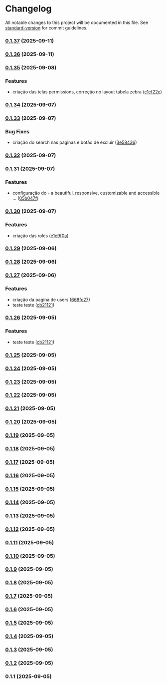 # Changelog

All notable changes to this project will be documented in this file. See [standard-version](https://github.com/conventional-changelog/standard-version) for commit guidelines.

### [0.1.37](https://github.com/paulorogeriopb/template-admin-reactjs/compare/v0.1.36...v0.1.37) (2025-09-11)

### [0.1.36](https://github.com/paulorogeriopb/template-admin-reactjs/compare/v0.1.35...v0.1.36) (2025-09-11)

### [0.1.35](https://github.com/paulorogeriopb/template-admin-reactjs/compare/v0.1.34...v0.1.35) (2025-09-08)


### Features

* criação das telas permissions, correção no layout tabela zebra ([c1cf22e](https://github.com/paulorogeriopb/template-admin-reactjs/commit/c1cf22eeea0d3399c2a03f6255cbb0404ebe1a6e))

### [0.1.34](https://github.com/paulorogeriopb/template-admin-reactjs/compare/v0.1.33...v0.1.34) (2025-09-07)

### [0.1.33](https://github.com/paulorogeriopb/template-admin-reactjs/compare/v0.1.32...v0.1.33) (2025-09-07)


### Bug Fixes

* criação do search nas paginas e botão de excluir ([3e58436](https://github.com/paulorogeriopb/template-admin-reactjs/commit/3e584367fd6ae306c15f179ac9d3731426927a37))

### [0.1.32](https://github.com/paulorogeriopb/template-admin-reactjs/compare/v0.1.31...v0.1.32) (2025-09-07)

### [0.1.31](https://github.com/paulorogeriopb/template-admin-reactjs/compare/v0.1.30...v0.1.31) (2025-09-07)


### Features

* configuração do  - a beautiful, responsive, customizable and accessible ... ([05b047f](https://github.com/paulorogeriopb/template-admin-reactjs/commit/05b047fb0b4c2d630448f9812780f189f202be24))

### [0.1.30](https://github.com/paulorogeriopb/template-admin-reactjs/compare/v0.1.29...v0.1.30) (2025-09-07)


### Features

* criação das roles ([e1e9f0a](https://github.com/paulorogeriopb/template-admin-reactjs/commit/e1e9f0a50400dbca68c4ea865c9e833be59db0f8))

### [0.1.29](https://github.com/paulorogeriopb/template-admin-reactjs/compare/v0.1.28...v0.1.29) (2025-09-06)

### [0.1.28](https://github.com/paulorogeriopb/template-admin-reactjs/compare/v0.1.27...v0.1.28) (2025-09-06)

### [0.1.27](https://github.com/paulorogeriopb/template-admin-reactjs/compare/v0.1.1...v0.1.27) (2025-09-06)


### Features

* criação da pagina de users ([668fc27](https://github.com/paulorogeriopb/template-admin-reactjs/commit/668fc270d035c73c4888d90952d1bba373cc4842))
* teste teste ([cb21121](https://github.com/paulorogeriopb/template-admin-reactjs/commit/cb211215a2494693adc6ef568a0ec082e262b086))

### [0.1.26](https://github.com/paulorogeriopb/template-admin-reactjs/compare/v0.1.25...v0.1.26) (2025-09-05)


### Features

* teste teste ([cb21121](https://github.com/paulorogeriopb/template-admin-reactjs/commit/cb211215a2494693adc6ef568a0ec082e262b086))

### [0.1.25](https://github.com/paulorogeriopb/template-admin-reactjs/compare/v0.1.24...v0.1.25) (2025-09-05)

### [0.1.24](https://github.com/paulorogeriopb/template-admin-reactjs/compare/v0.1.23...v0.1.24) (2025-09-05)

### [0.1.23](https://github.com/paulorogeriopb/template-admin-reactjs/compare/v0.1.22...v0.1.23) (2025-09-05)

### [0.1.22](https://github.com/paulorogeriopb/template-admin-reactjs/compare/v0.1.21...v0.1.22) (2025-09-05)

### [0.1.21](https://github.com/paulorogeriopb/template-admin-reactjs/compare/v0.1.20...v0.1.21) (2025-09-05)

### [0.1.20](https://github.com/paulorogeriopb/template-admin-reactjs/compare/v0.1.19...v0.1.20) (2025-09-05)

### [0.1.19](https://github.com/paulorogeriopb/template-admin-reactjs/compare/v0.1.18...v0.1.19) (2025-09-05)

### [0.1.18](https://github.com/paulorogeriopb/template-admin-reactjs/compare/v0.1.17...v0.1.18) (2025-09-05)

### [0.1.17](https://github.com/paulorogeriopb/template-admin-reactjs/compare/v0.1.16...v0.1.17) (2025-09-05)

### [0.1.16](https://github.com/paulorogeriopb/template-admin-reactjs/compare/v0.1.14...v0.1.16) (2025-09-05)

### [0.1.15](https://github.com/paulorogeriopb/template-admin-reactjs/compare/v0.1.14...v0.1.15) (2025-09-05)

### [0.1.14](https://github.com/paulorogeriopb/template-admin-reactjs/compare/v0.1.11...v0.1.14) (2025-09-05)

### [0.1.13](https://github.com/paulorogeriopb/template-admin-reactjs/compare/v0.1.11...v0.1.13) (2025-09-05)

### [0.1.12](https://github.com/paulorogeriopb/template-admin-reactjs/compare/v0.1.11...v0.1.12) (2025-09-05)

### [0.1.11](https://github.com/paulorogeriopb/template-admin-reactjs/compare/v0.1.10...v0.1.11) (2025-09-05)

### [0.1.10](https://github.com/paulorogeriopb/template-admin-reactjs/compare/v0.1.9...v0.1.10) (2025-09-05)

### [0.1.9](https://github.com/paulorogeriopb/template-admin-reactjs/compare/v0.1.8...v0.1.9) (2025-09-05)

### [0.1.8](https://github.com/paulorogeriopb/template-admin-reactjs/compare/v0.1.7...v0.1.8) (2025-09-05)

### [0.1.7](https://github.com/paulorogeriopb/template-admin-reactjs/compare/v0.1.6...v0.1.7) (2025-09-05)

### [0.1.6](https://github.com/paulorogeriopb/template-admin-reactjs/compare/v0.1.5...v0.1.6) (2025-09-05)

### [0.1.5](https://github.com/paulorogeriopb/template-admin-reactjs/compare/v0.1.4...v0.1.5) (2025-09-05)

### [0.1.4](https://github.com/paulorogeriopb/template-admin-reactjs/compare/v0.1.3...v0.1.4) (2025-09-05)

### [0.1.3](https://github.com/paulorogeriopb/template-admin-reactjs/compare/v0.1.2...v0.1.3) (2025-09-05)

### [0.1.2](https://github.com/paulorogeriopb/template-admin-reactjs/compare/v0.1.1...v0.1.2) (2025-09-05)

### 0.1.1 (2025-09-05)
